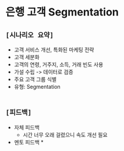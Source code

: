 # 은행 고객 Segmentation

## `[시나리오 요약]`
* 고객 서비스 개선, 특화된 마케팅 전략
* 고객 세분화
* 고객의 연령, 거주지, 소득, 거래 빈도 사용
* 가설 수립 -> 데이터로 검증
* 주요 고객 그룹 식별
* 유형: Segmentation
<br><br>

## `[피드백]`
* 자체 피드백
    * 시간 너무 오래 걸렸으니 속도 개선 필요
* 멘토 피드백
    * 
<br><br>




